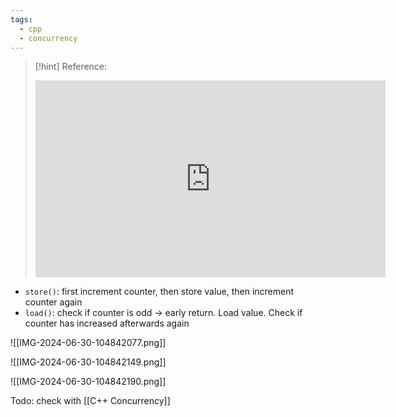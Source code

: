 ```yaml
---
tags:
  - cpp
  - concurrency
---
```


> [!hint] Reference:
> <iframe width="560" height="315" src="https://www.youtube.com/embed/8uAW5FQtcvE?si=tKzPEwVp4OqSVvE6" title="YouTube video player" frameborder="0" allow="accelerometer; autoplay; clipboard-write; encrypted-media; gyroscope; picture-in-picture; web-share" referrerpolicy="strict-origin-when-cross-origin" allowfullscreen></iframe>

- `store()`: first increment counter, then store value, then increment counter again
- `load()`: check if counter is odd -> early return. Load value. Check if counter has increased afterwards again

![[IMG-2024-06-30-104842077.png]]

![[IMG-2024-06-30-104842149.png]]

![[IMG-2024-06-30-104842190.png]]

Todo: check with [[C++ Concurrency]]
